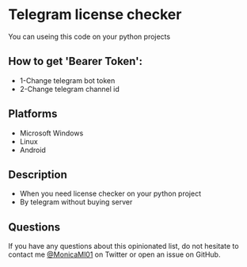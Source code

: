 # Telegram license checker
You can useing this code on your python projects

## How to get 'Bearer Token':
- 1-Change telegram bot token
- 2-Change telegram channel id

## Platforms

- Microsoft Windows
- Linux
- Android


## Description

- When you need license checker on your python project
- By telegram without buying server

## Questions

If you have any questions about this opinionated list, do not hesitate to contact me [@MonicaMl01](https://twitter.com/MonicaMl01) on Twitter or open an issue on GitHub.